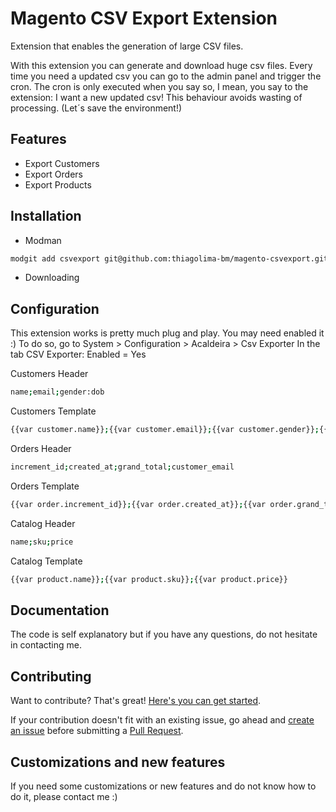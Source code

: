 # Magento CSV Export Extension

Extension that enables the generation of large CSV files.

With this extension you can generate and download huge csv files. Every time you need a updated csv you can go to the admin panel and trigger the cron. 
The cron is only executed when you say so, I mean, you say to the extension: I want a new updated csv! This behaviour avoids wasting of processing. (Let´s save the environment!)
## Features

* Export Customers
* Export Orders
* Export Products

## Installation
* Modman
```bash
modgit add csvexport git@github.com:thiagolima-bm/magento-csvexport.git 
```
* Downloading

## Configuration

This extension works is pretty much plug and play. You may need enabled it :)
To do so, go to System > Configuration > Acaldeira > Csv Exporter
In the tab CSV Exporter: Enabled = Yes

Customers Header
```bash
name;email;gender:dob
```
Customers Template
```bash
{{var customer.name}};{{var customer.email}};{{var customer.gender}};{{var customer.dob}}
```

Orders Header
```bash
increment_id;created_at;grand_total;customer_email
```
Orders Template
```bash
{{var order.increment_id}};{{var order.created_at}};{{var order.grand_total}};{{var order.customer_email}}

```

Catalog Header
```bash
name;sku;price
```
Catalog Template
```bash
{{var product.name}};{{var product.sku}};{{var product.price}}
```

## Documentation

The code is self explanatory but if you have any questions, do not hesitate in contacting me.


## Contributing

Want to contribute? That's great! [Here's you can get started](https://guides.github.com/activities/contributing-to-open-source/#contributing).

If your contribution doesn't fit with an existing issue, go ahead and [create an issue](https://github.com/thiagolima-bm/magento-csvexport/issues/new) before submitting a [Pull Request](https://help.github.com/articles/about-pull-requests/).


## Customizations and new features
If you need some customizations or new features and do not know how to do it, please contact me :) 

